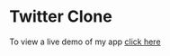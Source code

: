 # Twitter Clone 



To view a live demo of my app [click here](https://warbler-a-twitter-clone.herokuapp.com/)

